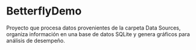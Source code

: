 # BetterflyDemo
Proyecto que procesa datos provenientes de la carpeta Data Sources, organiza información en una base de datos SQLite y genera gráficos para análisis de desempeño.
